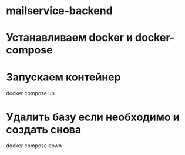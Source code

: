 # mailservice-backend

# Устанавливаем docker и docker-compose

# Запускаем контейнер

docker compose up

# Удалить базу если необходимо и создать снова

docker compose down
